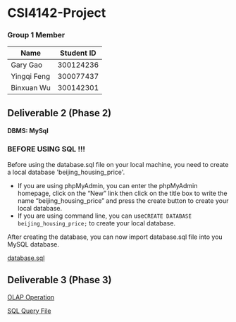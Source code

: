 # CSI4142-Project

### Group 1 Member
| Name | Student ID |
|-------|---------------|
| Gary Gao | 300124236|
| Yingqi Feng | 300077437|
| Binxuan Wu | 300142301 | 

## Deliverable 2 (Phase 2)
#### DBMS: MySql

### BEFORE USING SQL !!!

Before using the database.sql file on your local machine, you need to create a local database 'beijing_housing_price'.

- If you are using phpMyAdmin, you can enter the phpMyAdmin homepage, click on the “New” link then
  click on the title box to write the name “beijing_housing_price” and press the create button to
  create your local database.
- If you are using command line, you can use`CREATE DATABASE beijing_housing_price;` to create your local database.

After creating the database, you can now import database.sql file into you MySQL database.

[database.sql](\Deliverable%202\database.sql)

## Deliverable 3 (Phase 3)

[OLAP Operation](https://colab.research.google.com/drive/1Vy0zT7kaXjsAjm90bKWuWvnL0yCD92I7#scrollTo=D9bCChhVXYbK)

[SQL Query File](\Deliverable%203\sql.sql)

